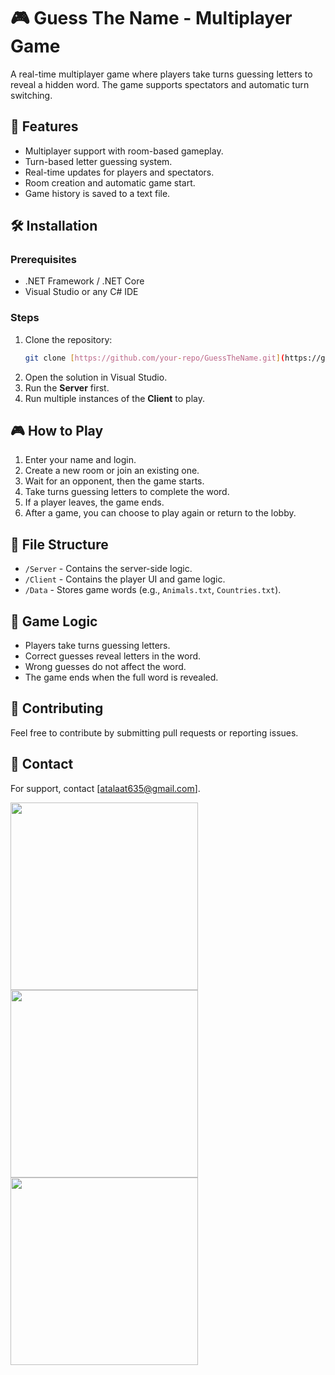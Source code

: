 # 🎮 Guess The Name - Multiplayer Game

A real-time multiplayer game where players take turns guessing letters to reveal a hidden word. The game supports spectators and automatic turn switching.

## 🚀 Features
- Multiplayer support with room-based gameplay.
- Turn-based letter guessing system.
- Real-time updates for players and spectators.
- Room creation and automatic game start.
- Game history is saved to a text file.

## 🛠️ Installation
### Prerequisites
- .NET Framework / .NET Core
- Visual Studio or any C# IDE

### Steps
1. Clone the repository:
   ```sh
   git clone [https://github.com/your-repo/GuessTheName.git](https://github.com/ahmedtalaat97/GuessTheNameWindowsFormGame.git)
   ```
2. Open the solution in Visual Studio.
3. Run the **Server** first.
4. Run multiple instances of the **Client** to play.

## 🎮 How to Play
1. Enter your name and login.
2. Create a new room or join an existing one.
3. Wait for an opponent, then the game starts.
4. Take turns guessing letters to complete the word.
5. If a player leaves, the game ends.
6. After a game, you can choose to play again or return to the lobby.

## 📂 File Structure
- `/Server` - Contains the server-side logic.
- `/Client` - Contains the player UI and game logic.
- `/Data` - Stores game words (e.g., `Animals.txt`, `Countries.txt`).

## 📜 Game Logic
- Players take turns guessing letters.
- Correct guesses reveal letters in the word.
- Wrong guesses do not affect the word.
- The game ends when the full word is revealed.

## 📝 Contributing
Feel free to contribute by submitting pull requests or reporting issues.

## 📧 Contact
For support, contact [atalaat635@gmail.com].

<img src="https://github.com/user-attachments/assets/70e19b07-8a98-4635-83db-c43122f1cd3b" width="300" height="300"/>



<img src="https://github.com/user-attachments/assets/cbc698cf-56fd-4a1e-bbd2-05d6107d1d11" width="300" height="300"/>

<img src="https://github.com/user-attachments/assets/d396cd0c-b88f-4f40-b409-e43f5385dc25" width="300" height="300"/>
</body>
</html>




